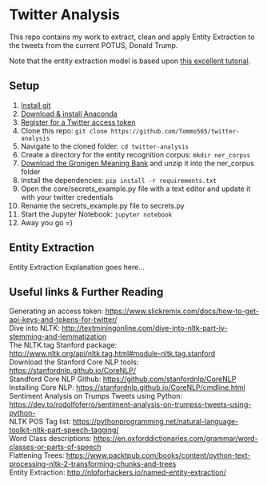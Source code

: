 # Twitter Analysis

This repo contains my work to extract, clean and apply Entity Extraction to the tweets from the current POTUS, Donald Trump.<br/>

Note that the entity extraction model is based upon [this excellent tutorial](http://nlpforhackers.io/named-entity-extraction/).

## Setup

1. [Install git](https://git-scm.com/book/en/v2/Getting-Started-Installing-Git)
2. [Download & install Anaconda](https://conda.io/docs/user-guide/install/download.html)
3. [Register for a Twitter access token](https://developer.twitter.com/en/docs/basics/authentication/guides/access-tokens)
4. Clone this repo: ```git clone https://github.com/Tommo565/twitter-analysis```
5. Navigate to the cloned folder: ```cd twitter-analysis```
6. Create a directory for the entity recognition corpus: ```mkdir ner_corpus```
7. [Download the Gronigen Meaning Bank](http://gmb.let.rug.nl/releases/gmb-2.2.0.zip) and unzip it into the ner_corpus folder
8. Install the dependencies: `pip install -r requirements.txt`
9. Open the core/secrets_example.py file with a text editor and update it with your twitter credentials
10. Rename the secrets_example.py file to secrets.py
11. Start the Jupyter Notebook: `jupyter notebook`
12. Away you go =)


## Entity Extraction

Entity Extraction Explanation goes here...


## Useful links & Further Reading


Generating an access token: https://www.slickremix.com/docs/how-to-get-api-keys-and-tokens-for-twitter/<br/>
Dive into NLTK: http://textminingonline.com/dive-into-nltk-part-iv-stemming-and-lemmatization<br/>
The NLTK.tag Stanford package: http://www.nltk.org/api/nltk.tag.html#module-nltk.tag.stanford<br/>
Download the Stanford Core NLP tools: https://stanfordnlp.github.io/CoreNLP/<br/>
Standford Core NLP Github: https://github.com/stanfordnlp/CoreNLP<br/>
Installing Core NLP: https://stanfordnlp.github.io/CoreNLP/cmdline.html<br/>
Sentiment Analysis on Trumps Tweets using Python: https://dev.to/rodolfoferro/sentiment-analysis-on-trumpss-tweets-using-python-<br/>
NLTK POS Tag list: https://pythonprogramming.net/natural-language-toolkit-nltk-part-speech-tagging/<br/>
Word Class descriptions: https://en.oxforddictionaries.com/grammar/word-classes-or-parts-of-speech<br/>
Flattening Trees: https://www.packtpub.com/books/content/python-text-processing-nltk-2-transforming-chunks-and-trees<br/>
Entity Extraction: http://nlpforhackers.io/named-entity-extraction/<br/>




